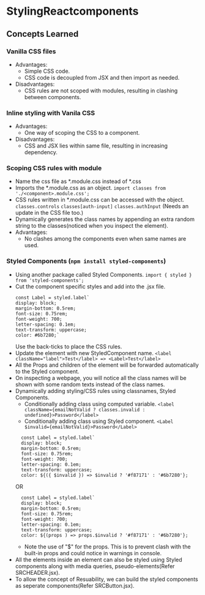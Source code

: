 # StylingReactcomponents

## Concepts Learned

### Vanilla CSS files
  - Advantages:
    - Simple CSS code.
    - CSS code is decoupled from JSX and then import as needed.
  - Disadvantages:
    - CSS rules are not scoped with modules, resulting in clashing between 
      components.
### Inline styling with Vanila CSS
  * Advantages:
    - One way of scoping the CSS to a component.
  * Disadvantages:
    - CSS and JSX lies within same file, resulting in increasing dependency.
### Scoping CSS rules with module
  * Name the css file as *.module.css instead of *.css
  * Imports the *.module.css as an object.
    `import classes from './<component>.module.css';`
  * CSS rules written in *.module.css can be accessed with the object.
    `classes.controls`
    `classes[auth-input]`
    `classes.authInput` (Needs an update in the CSS file too.)
  * Dynamically generates the class names by appending an extra random string 
    to the classes(noticed when you inspect the element).
  * Advantages:
    - No clashes among the components even when same names are used.
### Styled Components (`npm install styled-components`)
  * Using another package called Styled Components.
    `import { styled } from 'styled-components';`
  * Cut the component specific styles and add into the .jsx file.
    ```
    const Label = styled.label`
    display: block;
    margin-bottom: 0.5rem;
    font-size: 0.75rem;
    font-weight: 700;
    letter-spacing: 0.1em;
    text-transform: uppercase;
    color: #6b7280;`
    ```
    Use the back-ticks to place the CSS rules.
  * Update the element with new StyledComponent name.
    `<label className="label">Test</label> => <Label>Test</label>`
  * All the Props and children of the element will be forwarded automatically to
    the Styled component.
  * On inspecting a webpage, you will notice all the class names will be shown 
    with some random texts instead of the class names.
  * Dynamically adding styling/CSS rules using classnames, Styled Components.
    - Conditionally adding class using computed variable.
      `<label className={emailNotValid ? classes.invalid : undefined}>Password</label>`
    - Conditionally adding class using Styled component.
    `<Label $invalid={emailNotValid}>Password</Label>`
    ```
      const Label = styled.label`
      display: block;
      margin-bottom: 0.5rem;
      font-size: 0.75rem;
      font-weight: 700;
      letter-spacing: 0.1em;
      text-transform: uppercase;
      color: ${({ $invalid }) => $invalid ? '#f87171' : '#6b7280'};
    ```
    OR
    ```
      const Label = styled.label`
      display: block;
      margin-bottom: 0.5rem;
      font-size: 0.75rem;
      font-weight: 700;
      letter-spacing: 0.1em;
      text-transform: uppercase;
      color: ${(props ) => props.$invalid ? '#f87171' : '#6b7280'};
    ```
    - Note the use of "$" for the props. This is to prevent clash with the 
      built-in props and could notice in warnings in console.
  * All the elements inside an element can also be styled using Styled 
    components along with media queries, pseudo-elements(Refer SRCHEADER.jsx).
  * To allow the concept of Resuability, we can build the styled components as 
    seperate components(Refer SRCButton.jsx).



